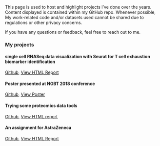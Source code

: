 This page is used to host and highlight projects I’ve done over the years. Content displayed is contained within my GitHub repo. Whenever possible, My work-related code and/or datasets used cannot be shared due to regulations or other privacy concerns.

If you have any questions or feedback, feel free to reach out to me.

### My projects

#### single cell RNASeq data visualization with Seurat for T cell exhaustion biomarker identification
[Github](https://github.com/Mridul-Chaudhary/Mridul-Chaudhary.github.io/blob/main/htmls/Tcell_exhaustion_Seurat_report.html), [View HTML Report](https://mridul-chaudhary.github.io/htmls/Tcell_exhaustion_Seurat_report.html)


#### Poster presented at NGBT 2018 conference
[Github](https://github.com/Mridul-Chaudhary/Mridul-Chaudhary.github.io/blob/main/pdfs/ngbt_poster.pdf), [View Poster](https://mridul-chaudhary.github.io/pdfs/ngbt_poster.pdf)


#### Trying some proteomics data tools
[Github](https://github.com/Mridul-Chaudhary/try_proteomics), [View HTML report](https://mridul-chaudhary.github.io/try_proteomics/proteomics_report.html)


#### An assignment for AstraZeneca
[Github](https://github.com/Mridul-Chaudhary/Mridul-Chaudhary.github.io/blob/main/htmls/AZ_Mridul_notebook.html), [View HTML Report](https://mridul-chaudhary.github.io/htmls/AZ_Mridul_notebook.html)
